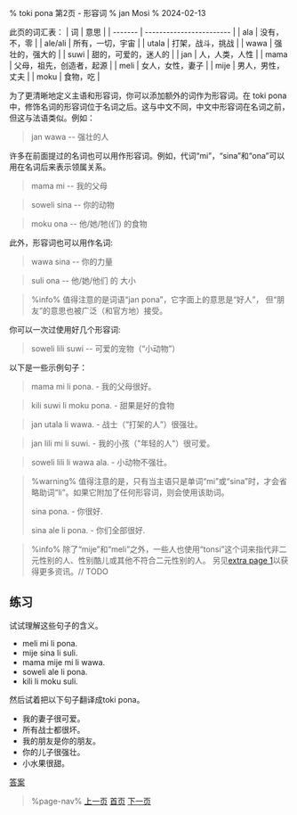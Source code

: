 % toki pona 第2页 - 形容词
% jan Mosi
% 2024-02-13

此页的词汇表：
| 词      | 意思                     |
| ------- | ------------------------ |
| ala     | 没有，不，零             |
| ale/ali | 所有，一切，宇宙         |
| utala   | 打架，战斗，挑战         |
| wawa    | 强壮的，强大的           |
| suwi    | 甜的，可爱的，迷人的     |
| jan     | 人，人类，人性           |
| mama    | 父母，祖先，创造者，起源 |
| meli    | 女人，女性，妻子   |
| mije    | 男人，男性，丈夫   |
| moku    | 食物，吃                 |

为了更清晰地定义主语和形容词，你可以添加额外的词作为形容词。在 toki pona 中，修饰名词的形容词位于名词之后。这与中文不同，中文中形容词在名词之前，但这与法语类似。例如：

> jan wawa -- 强壮的人

许多在前面提过的名词也可以用作形容词。例如，代词“mi”，“sina”和“ona”可以用在名词后来表示领属关系。

> mama mi -- 我的父母

> soweli sina -- 你的动物

> moku ona -- 他/她/牠(们) 的食物 

此外，形容词也可以用作名词:

> wawa sina -- 你的力量

> suli ona -- 他/她/他们 的 大小

> %info%
> 值得注意的是词语“jan pona”，它字面上的意思是“好人”，
> 但“朋友”的意思也被广泛（和官方地）接受。

你可以一次过使用好几个形容词:

> soweli lili suwi -- 可爱的宠物（“小动物”）

以下是一些示例句子：

> mama mi li pona. - 我的父母很好。

> kili suwi li moku pona. - 甜果是好的食物

> jan utala li wawa. - 战士（“打架的人”）很强壮。

> jan lili mi li suwi. - 我的小孩（"年轻的人"）很可爱。

> soweli lili li wawa ala. - 小动物不强壮。

> %warning%
> 值得注意的是，只有当主语只是单词“mi”或“sina”时，才会省略助词“li”。如果它附加了任何形容词，则会使用该助词。
>
> sina pona. - 你很好.
> 
> sina ale li pona. - 你们全部很好.
>

> %info%
> 除了“mije”和“meli”之外，一些人也使用“tonsi”这个词来指代非二元性别的人、性别酷儿或其他不符合二元性别的人。 另见[extra page 1](zh/x1)以获得更多资讯。// TODO

## 练习

试试理解这些句子的含义。

* meli mi li pona.
* mije sina li suli.
* mama mije mi li wawa.
* soweli ale li pona.
* kili li moku suli.

然后试着把以下句子翻译成toki pona。

* 我的妻子很可爱。
* 所有战士都很坏。
* 我的朋友是你的朋友。
* 你的儿子很强壮。
* 小水果很甜。

[答案](zh/answers#p2)

> %page-nav%
> [上一页](zh/1)
> [首页](zh)
> [下一页](zh/3)
